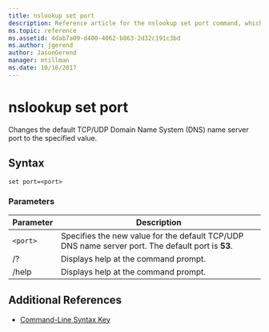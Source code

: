 ```yaml
---
title: nslookup set port
description: Reference article for the nslookup set port command, which changes the default TCP/UDP Domain Name System (DNS) name server port to the specified value.
ms.topic: reference
ms.assetid: 4dab7a09-d400-4062-b863-2d32c191c3bd
ms.author: jgerend
author: JasonGerend
manager: mtillman
ms.date: 10/16/2017
---
```


# nslookup set port

Changes the default TCP/UDP Domain Name System (DNS) name server port to the specified value.

## Syntax

```
set port=<port>
```

### Parameters

| Parameter | Description |
| ---------- | ---------- |
| `<port>` | Specifies the new value for the default TCP/UDP DNS name server port. The default port is **53**. |
| /? | Displays help at the command prompt. |
| /help | Displays help at the command prompt. |

## Additional References

- [Command-Line Syntax Key](command-line-syntax-key.md)
